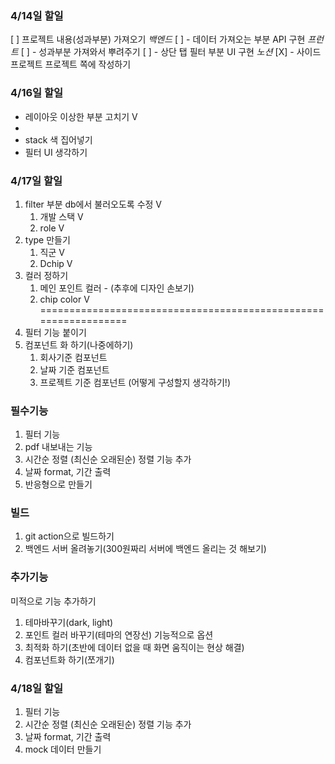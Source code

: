 ### 4/14일 할일
[ ] 프로젝트 내용(성과부분) 가져오기
    *백엔드*
    [ ] - 데이터 가져오는 부분 API 구현
    *프런트*
    [ ] - 성과부분 가져와서 뿌려주기
    [ ] - 상단 탭 필터 부분 UI 구현
*노션*
[X] - 사이드 프로젝트 프로젝트 쪽에 작성하기

### 4/16일 할일
- 레이아웃 이상한 부분 고치기 V
- 
- stack 색 집어넣기 
- 필터 UI 생각하기


### 4/17일 할일
1. filter 부분 db에서 불러오도록 수정 V
   1. 개발 스택 V
   2. role V
2. type 만들기
   1.  직군 V 
   2.  Dchip V
3. 컬러 정하기 
   1.  메인 포인트 컬러 - (추후에 디자인 손보기)
   2.  chip color V
   ================================================================
4. 필터 기능 붙이기
5. 컴포넌트 화 하기(나중에하기)
   1. 회사기준 컴포넌트
   2. 날짜 기준 컴포넌트
   3. 프로젝트 기준 컴포넌트 
    (어떻게 구성할지 생각하기!)

### 필수기능
1. 필터 기능
2. pdf 내보내는 기능
3. 시간순 정렬 (최신순 오래된순) 정렬 기능 추가
4. 날짜 format, 기간 출력
5. 반응형으로 만들기

### 빌드
1. git action으로 빌드하기
2. 백엔드 서버 올려놓기(300원짜리 서버에 백엔드 올리는 것 해보기)

### 추가기능
미적으로 기능 추가하기
1. 테마바꾸기(dark, light)
2. 포인트 컬러 바꾸기(테마의 연장선)
기능적으로 옵션
1. 최적화 하기(초반에 데이터 없을 때 화면 움직이는 현상 해결)
2. 컴포넌트화 하기(쪼개기)


### 4/18일 할일
1. 필터 기능
2. 시간순 정렬 (최신순 오래된순) 정렬 기능 추가
3. 날짜 format, 기간 출력
4. mock 데이터 만들기